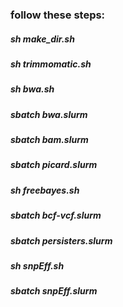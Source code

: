### follow these steps:

##### sh make_dir.sh
##### sh trimmomatic.sh

##### sh bwa.sh
##### sbatch bwa.slurm

##### sbatch bam.slurm
##### sbatch picard.slurm
##### sh freebayes.sh
##### sbatch bcf-vcf.slurm
##### sbatch persisters.slurm
##### sh snpEff.sh
##### sbatch snpEff.slurm

